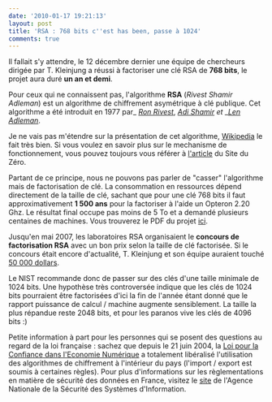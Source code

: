 ```yaml
---
date: '2010-01-17 19:21:13'
layout: post
title: 'RSA : 768 bits c''est has been, passe à 1024'
comments: true
---
```


Il fallait s'y attendre, le 12 décembre dernier une équipe de chercheurs dirigée par T. Kleinjung a réussi à factoriser une clé RSA de **768 bits**, le projet aura duré **un an et demi**.


Pour ceux qui ne connaissent pas, l'algorithme **RSA** (_Rivest Shamir Adleman_) est un algorithme de chiffrement asymétrique à clé publique. Cet algorithme a été introduit en 1977 par_ _[_Ron Rivest_](http://fr.wikipedia.org/wiki/Ron_Rivest)_, _[_Adi Shamir_](http://fr.wikipedia.org/wiki/Adi_Shamir)_ _et_ _[_Len Adleman_](http://fr.wikipedia.org/wiki/Len_Adleman).

Je ne vais pas m'étendre sur la présentation de cet algorithme, [Wikipedia](http://fr.wikipedia.org/wiki/Rivest_Shamir_Adleman) le fait très bien. Si vous voulez en savoir plus sur le mechanisme de fonctionnement, vous pouvez toujours vous référer à [l'article](http://www.siteduzero.com/tutoriel-3-2170-la-cryptographie-asymetrique-rsa.html) du Site du Zéro.

Partant de ce principe, nous ne pouvons pas parler de "casser" l'algorithme mais de factorisation de clé. La consommation en ressources dépend directement de la taille de clé, sachant que pour une clé 768 bits il faut approximativement **1 500 ans** pour la factoriser à l'aide un Opteron 2.20 Ghz. Le résultat final occupe pas moins de 5 To et a demandé plusieurs centaines de machines. Vous trouverez le PDF du projet [ici](http://eprint.iacr.org/2010/006.pdf).

Jusqu'en mai 2007, les laboratoires RSA organisaient le **concours de factorisation RSA** avec un bon prix selon la taille de clé factorisée. Si le concours était encore d'actualité, T. Kleinjung et son équipe auraient touché [50 000 dollars](http://fr.wikipedia.org/wiki/Comp%C3%A9tition_de_factorisation_RSA).

Le NIST recommande donc de passer sur des clés d'une taille minimale de 1024 bits. Une hypothèse très controversée indique que les clés de 1024 bits pourraient être factorisées d'ici la fin de l'année étant donné que le rapport puissance de calcul / machine augmente sensiblement. La taille la plus répandue reste 2048 bits, et pour les paranos vive les clés de 4096 bits :)


Petite information à part pour les personnes qui se posent des questions au regard de la loi française : sachez que depuis le 21 juin 2004, la [Loi pour la Confiance dans l'Economie Numérique](http://fr.wikipedia.org/wiki/Loi_pour_la_confiance_dans_l'%C3%A9conomie_num%C3%A9rique) a totalement libéralisé l'utilisation des algorithmes de chiffrement à l'intérieur du pays (l'import / export est soumis à certaines règles). Pour plus d'informations sur les règlementations en matière de sécurité des données en France, visitez le [site](http://www.ssi.gouv.fr/) de l'Agence Nationale de la Sécurité des Systèmes d'Information.
